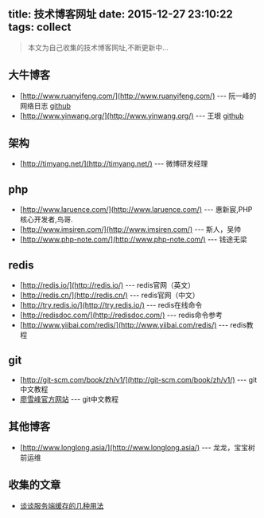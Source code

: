 title: 技术博客网址
date: 2015-12-27 23:10:22
tags: collect
---
> 本文为自己收集的技术博客网址,不断更新中...

## 大牛博客
- [http://www.ruanyifeng.com/](http://www.ruanyifeng.com/) --- 阮一峰的网络日志 [github](https://github.com/ruanyf)
- [http://www.yinwang.org/](http://www.yinwang.org/) --- 王垠 [github](https://github.com/yinwang0)

## 架构
- [http://timyang.net/](http://timyang.net/) --- 微博研发经理

## php
- [http://www.laruence.com/](http://www.laruence.com/) --- 惠新宸,PHP核心开发者,鸟哥.
- [http://www.imsiren.com/](http://www.imsiren.com/) --- 斯人，吴帅
- [http://www.php-note.com/](http://www.php-note.com/) --- 钱途无梁

## redis
- [http://redis.io/](http://redis.io/) --- redis官网（英文）
- [http://redis.cn/](http://redis.cn/) --- redis官网（中文）
- [http://try.redis.io/](http://try.redis.io/) --- redis在线命令
- [http://redisdoc.com/](http://redisdoc.com/) --- redis命令参考
- [http://www.yiibai.com/redis/](http://www.yiibai.com/redis/) --- redis教程

## git
- [http://git-scm.com/book/zh/v1/](http://git-scm.com/book/zh/v1/) --- git中文教程
- [廖雪峰官方网站](http://www.liaoxuefeng.com/wiki/0013739516305929606dd18361248578c67b8067c8c017b000) --- git中文教程

## 其他博客
- [http://www.longlong.asia/](http://www.longlong.asia/) --- 龙龙，宝宝树前运维

## 收集的文章
- [谈谈服务端缓存的几种用法](http://iammutex.com/html/y2015/2235.html)

